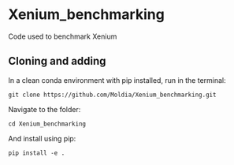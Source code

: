 # Xenium_benchmarking
Code used to benchmark Xenium

## Cloning and adding
In a clean conda environment with pip installed, run in the terminal:

```git clone https://github.com/Moldia/Xenium_benchmarking.git```

Navigate to the folder:

```cd Xenium_benchmarking```

And install using pip:

```pip install -e . ```
